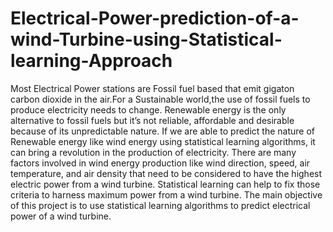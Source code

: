 # Electrical-Power-prediction-of-a-wind-Turbine-using-Statistical-learning-Approach
Most Electrical Power stations are Fossil fuel based that emit gigaton carbon dioxide in the air.For a Sustainable world,the use of fossil fuels to produce electricity needs to change. Renewable energy is the only alternative to fossil fuels but it’s not reliable, affordable and desirable because of its unpredictable nature. If we are able to predict the nature of Renewable energy like wind energy using statistical learning algorithms, it can bring a revolution in the production of electricity. There are many factors involved in wind energy production like wind direction, speed, air temperature, and air density that need to be considered to have the highest electric power from a wind turbine. Statistical learning can help to fix those criteria to harness maximum power from a wind turbine. The main objective of this project is to use statistical learning algorithms to predict electrical power of a wind turbine.
